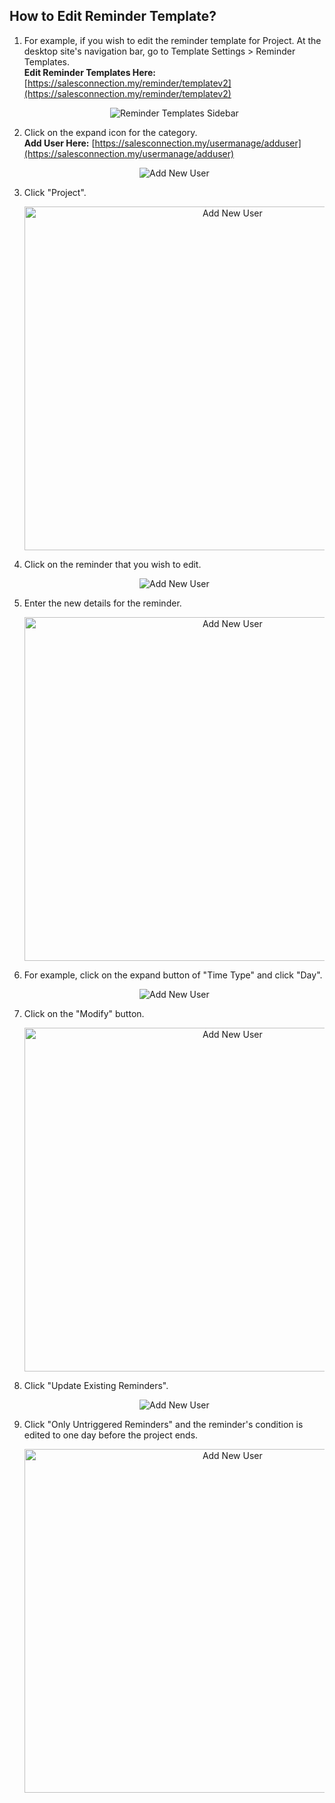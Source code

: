 ## How to Edit Reminder Template?
    
  1. For example, if you wish to edit the reminder template for Project. At the desktop site's navigation bar, go to Template Settings > Reminder Templates.<br>
     **Edit Reminder Templates Here:** [https://salesconnection.my/reminder/templatev2](https://salesconnection.my/reminder/templatev2)<br>

     <p align="center">
       <img src="img/Reminder_Templates_Sidebar.png" alt="Reminder Templates Sidebar">
     </p>

  2. Click on the expand icon for the category.<br>
     **Add User Here:** [https://salesconnection.my/usermanage/adduser](https://salesconnection.my/usermanage/adduser)<br>

     <p align="center">
       <img src="img/Add_User_Button.png" alt="Add New User">
     </p>

  3. Click "Project".<br>

     <p align="center">
       <img src="img/Add_New_User.png" alt="Add New User" width="650" height="550">
     </p>

  4. Click on the reminder that you wish to edit.<br>

     <p align="center">
       <img src="img/Add_User_Button.png" alt="Add New User">
     </p>

  5. Enter the new details for the reminder.<br>

     <p align="center">
       <img src="img/Add_New_User.png" alt="Add New User" width="650" height="550">
     </p>

  6. For example, click on the expand button of "Time Type" and click "Day".<br>

     <p align="center">
       <img src="img/Add_User_Button.png" alt="Add New User">
     </p>

  7. Click on the "Modify" button.<br>

     <p align="center">
       <img src="img/Add_New_User.png" alt="Add New User" width="650" height="550">
     </p>

  8. Click "Update Existing Reminders".<br>

     <p align="center">
       <img src="img/Add_User_Button.png" alt="Add New User">
     </p>

  9. Click "Only Untriggered Reminders" and the reminder's condition is edited to one day before the project ends.<br>

     <p align="center">
       <img src="img/Add_New_User.png" alt="Add New User" width="650" height="550">
     </p>
     <br>

